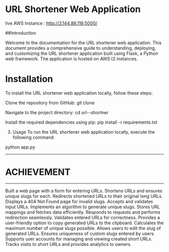 # URL Shortener Web Application

live AWS Instance  : http://3.144.88.118:5000/

##Introduction

Welcome to the documentation for the URL shortener web application. This document provides a comprehensive guide to understanding, deploying, and customizing the URL shortener application built using Flask, a Python web framework. The application is hosted on AWS t2 instances.


# Installation
To install the URL shortener web application locally, follow these steps:

Clone the repository from GitHub:
git clone <repository-url>

Navigate to the project directory:
cd url--shortner

Install the required dependencies using pip:
pip install -r requirements.txt

3. Usage
To run the URL shortener web application locally, execute the following command:

python app.py

---------------------------------------------------------------------------
# ACHIEVEMENT
---------------------------------------------------------------------------
Built a web page with a form for entering URLs.
Shortens URLs and ensures unique slugs for each.
Redirects shortened URLs to their original long URLs.
Displays a 404 Not Found page for invalid slugs.
Accepts and validates input URLs.
Implements an algorithm to generate unique slugs.
Stores URL mappings and fetches data efficiently.
Responds to requests and performs redirection seamlessly.
Validates entered URLs for correctness.
Provides a user-friendly option to copy generated URLs to the clipboard.
Calculates the maximum number of unique slugs possible.
Allows users to edit the slug of generated URLs.
Ensures uniqueness of custom slugs entered by users.
Supports user accounts for managing and viewing created short URLs.
Tracks visits to short URLs and provides analytics to owners.
